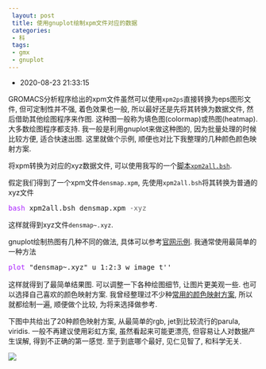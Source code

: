 ```yaml
---
 layout: post
 title: 使用gnuplot绘制xpm文件对应的数据
 categories:
 - 科
 tags:
 - gmx
 - gnuplot
---
```


- 2020-08-23 21:33:15

GROMACS分析程序给出的xpm文件虽然可以使用`xpm2ps`直接转换为eps图形文件, 但可定制性并不强, 着色效果也一般, 所以最好还是先将其转换为数据文件, 然后借助其他绘图程序来作图. 这种图一般称为填色图(colormap)或热图(heatmap). 大多数绘图程序都支持. 我一般是利用gnuplot来做这种图的, 因为批量处理的时候比较方便, 适合快速出图. 这里就做个示例, 顺便也对比下我整理的几种颜色颜色映射方案.

将xpm转换为对应的xyz数据文件, 可以使用我写的一个[脚本`xpm2all.bsh`](https://jerkwin.github.io/gmxtools/).

假定我们得到了一个xpm文件`densmap.xpm`, 先使用`xpm2all.bsh`将其转换为普通的xyz文件

<div class="highlight"><pre style="line-height:125%"><span style="color:#A2F">bash</span> xpm2all.bsh densmap.xpm <span style="color:#666">-xyz</span></pre></div>

这样就得到xyz文件`densmap~.xyz`.

gnuplot绘制热图有几种不同的做法, 具体可以参考[官网示例](http://gnuplot.sourceforge.net/demo/pm3dcolors.html). 我通常使用最简单的一种方法

<div class="highlight"><pre style="line-height:125%"><span style="color:#A2F">plot</span> "densmap~.xyz" u 1:2:3 w image t''</pre></div>

这样就得到了最简单结果图. 可以调整一下各种绘图细节, 让图片更美观一些. 也可以选择自己喜欢的颜色映射方案. 我曾经整理过不少种[常用的颜色映射方案](https://t066v5.coding-pages.com/2019/02/08/gnuplot%E5%88%86%E6%AE%B5%E6%8B%9F%E5%90%88%E9%A2%9C%E8%89%B2%E6%98%A0%E5%B0%84%E8%A1%A8%E8%BE%BE%E5%BC%8F/), 所以就都绘制一遍, 顺便做个比较, 为将来选择做参考.

下图中共给出了20种颜色映射方案, 从最简单的rgb, jet到比较流行的parula, viridis. 一般不再建议使用彩虹方案, 虽然看起来可能更漂亮, 但容易让人对数据产生误解, 得到不正确的第一感觉. 至于到底哪个最好, 见仁见智了, 和科学无关.

![](https://jerkwin.github.io/pic/densmap.png)
